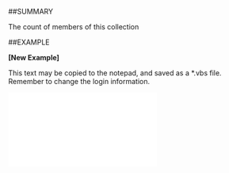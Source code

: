 
##SUMMARY

The count of members of this collection


##EXAMPLE

**[New Example]**

This text may be copied to the notepad, and saved as a *.vbs file. Remember to change the login information.

![](..\..\Examples\vbs\SOAssociates.Count.vbs.txt)

